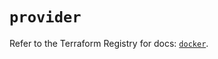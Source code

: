 # `provider`

Refer to the Terraform Registry for docs: [`docker`](https://registry.terraform.io/providers/kreuzwerker/docker/3.2.0/docs).

